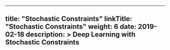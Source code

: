 
---
title: "Stochastic Constraints"
linkTitle: "Stochastic Constraints"
weight: 6
date: 2019-02-18
description: >
  Deep Learning with Stochastic Constraints
---


